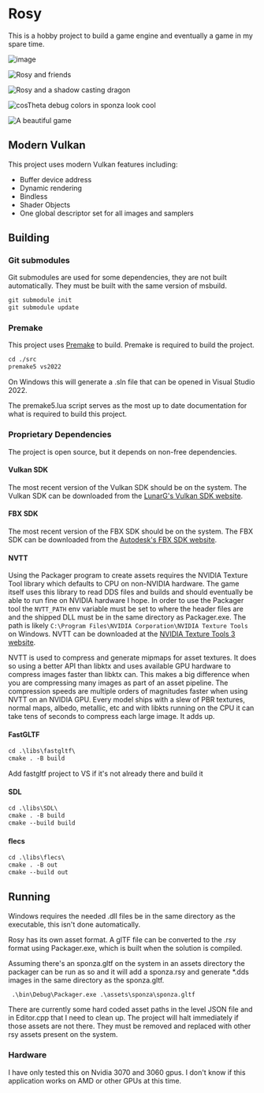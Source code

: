 # Rosy

This is a hobby project to build a game engine and eventually a game in my spare time.

![image](https://github.com/user-attachments/assets/7202b428-e495-4829-a679-1d1473247b19)


![Rosy and friends](https://github.com/user-attachments/assets/1109c417-88a5-40d2-aa83-c1ff4296b977)

![Rosy and a shadow casting dragon](https://github.com/user-attachments/assets/92573443-0900-4f11-807f-ab386c76bb5b)

![cosTheta debug colors in sponza look cool](https://github.com/user-attachments/assets/cf4171fd-d414-4110-a729-c0ed0bfeac64)

![A beautiful game](https://github.com/user-attachments/assets/c49452dd-95f1-475c-95f3-2e5f0af3101f)

## Modern Vulkan

This project uses modern Vulkan features including:

* Buffer device address
* Dynamic rendering
* Bindless
* Shader Objects
* One global descriptor set for all images and samplers

## Building

### Git submodules

Git submodules are used for some dependencies, they are not built automatically. They must be built with the same version of msbuild.

```txt
git submodule init
git submodule update
```

### Premake

This project uses [Premake](https://premake.github.io/) to build. Premake is required to build the project.

```txt
cd ./src
premake5 vs2022
```

On Windows this will generate a .sln file that can be opened in Visual Studio 2022.

The premake5.lua script serves as the most up to date documentation for what is required to build this project. 

### Proprietary Dependencies

The project is open source, but it depends on non-free dependencies.

#### Vulkan SDK

The most recent version of the Vulkan SDK should be on the system. The Vulkan SDK can be downloaded from the [LunarG's Vulkan SDK website](https://www.lunarg.com/vulkan-sdk/).

#### FBX SDK

The most recent version of the FBX SDK should be on the system. The FBX SDK can be downloaded from the [Autodesk's FBX SDK website](https://aps.autodesk.com/developer/overview/fbx-sdk).

#### NVTT

Using the Packager program to create assets requires the NVIDIA Texture Tool library which defaults to CPU on non-NVIDIA hardware. The game itself uses this library to read DDS files and builds and should eventually be able to run fine on NVIDIA hardware I hope.
In order to use the Packager tool the `NVTT_PATH` env variable must be set to where the header files are and the shipped DLL must be in the same directory as Packager.exe. The
path is likely `C:\Program Files\NVIDIA Corporation\NVIDIA Texture Tools` on Windows. NVTT can be downloaded at the [NVIDIA Texture Tools 3 website](https://developer.nvidia.com/gpu-accelerated-texture-compression).

NVTT is used to compress and generate mipmaps for asset textures. It does so using a better API than libktx and uses available GPU hardware to compress images faster than libktx can. This makes a big difference when you are compressing many images as part of an asset pipeline. The compression speeds are multiple orders of magnitudes faster when using NVTT on an NVIDIA GPU. Every model ships with a slew of PBR textures, normal maps, albedo, metallic, etc and with libkts running on the CPU it can take tens of seconds to compress each large image. It adds up.

#### FastGLTF

```txt
cd .\libs\fastgltf\
cmake . -B build
```

Add fastgltf project to VS if it's not already there and build it

#### SDL

```txt
cd .\libs\SDL\
cmake . -B build
cmake --build build
```

#### flecs

```txt
cd .\libs\flecs\
cmake . -B out
cmake --build out
```

## Running

Windows requires the needed .dll files be in the same directory as the executable, this isn't done automatically.

Rosy has its own asset format. A glTF file can be converted to the .rsy format using Packager.exe, which is built when the solution is compiled.

Assuming there's an sponza.gltf on the system in an assets directory the packager can be run as so and it will add a sponza.rsy and generate *.dds images in the same directory as the sponza.gltf.

```txt
 .\bin\Debug\Packager.exe .\assets\sponza\sponza.gltf
 ```

There are currently some hard coded asset paths in the level JSON file and in Editor.cpp that I need to clean up. The project will halt immediately if those assets are not there. They must be removed and replaced with other rsy assets present on the system.

### Hardware

I have only tested this on Nvidia 3070 and 3060 gpus. I don't know if this application works on AMD or other GPUs at this time.

